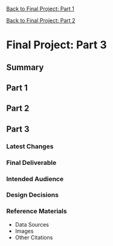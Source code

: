 [Back to Final Project: Part 1](/finalproject1.md)

[Back to Final Project: Part 2](/finalproject2.md)

# Final Project: Part 3

## Summary

## Part 1

## Part 2

## Part 3

### Latest Changes

### Final Deliverable

### Intended Audience

### Design Decisions

### Reference Materials
* Data Sources
* Images
* Other Citations
